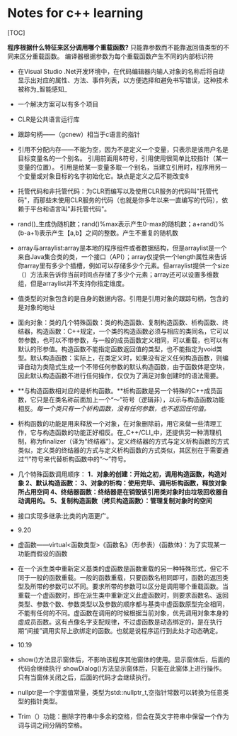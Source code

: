 # Notes for c++ learning

[TOC]



**程序根据什么特征来区分调用哪个重载函数?**
只能靠参数而不能靠返回值类型的不同来区分重载函数。
编译器根据参数为每个重载函数产生不同的内部标识符

* 在Visual Studio .Net开发环境中，在代码编辑器内输人对象的名称后将自动显示出对应的属性、方法、事件列表，以方便选择和避免书写错误，这种技术被称为_智能感知_
* 一个解决方案可以有多个项目
* CLR是公共语言运行库
* 跟踪句柄——（gcnew）相当于c语言的指针
* 引用不分配内存——不能为空，因为不是定义一个变量，只表示是该用户名是目标变量名的一个别名。 引用前面用&符号，引用使用很简单比较指针（某一变量的位置）。 引用是给某一变量多取一个别名，当建立引用时，程序用另一个变量或对象目标的名字初始化它。缺点是定义之后不能改变8
* 托管代码和非托管代码：为CLR而编写以及使用CLR服务的代码叫"托管代码"，而那些未使用CLR服务的代码（也就是你多年以来一直编写的代码），依赖于平台和语言叫"非托管代码"。
* rand()_生成伪随机数；rand()%max表示产生0-max的随机数；a+rand()%(b-a+1)表示产生【a,b】之间的整数。产生不重复的随机数
* array与arraylist:array是本地的程序组件或者数据结构，但是arraylist是一个来自Java集合类的类，一个接口（API）；array仅提供一个length属性来告诉你array里有多少个插槽，例如可以存储多少个元素。但arraylist提供一个size（）方法来告诉你当前时间点存储了多少个元素；array还可以设置多维数组，但是arraylist并不支持你指定维度。
* 值类型的对象包含的是自身的数据内容。引用是引用对象的跟踪句柄，包含的是对象的地址
* 面向对象：类的几个特殊函数：类的构造函数、复制构造函数、析构函数、终结器，构造函数：C++规定，一个类的构造函数必须与相应的类同名，它可以带参数，也可以不带参数，与一般的成员函数定义相同，可以重载，也可以有默认的形参值。构造函数不能指定函数返回值的类型，也不能指定为void类型。默认构造函数：实际上，在类定义时，如果没有定义任何构造函数，则编译自动为类隐式生成一个不带任何参数的默认构造函数，由于函数体是空块，因此默认构造函数不进行任何操作，仅仅为了满足对象创建时的语法需要。
* **与构造函数相对应的是析构函数。**析构函数是另一个特殊的C++成员函数，它只是在类名称前面加上一个“～”符号（逻辑非），以示与构造函数功能相反。_每一个类只有一个析构函数，没有任何参数，也不返回任何值。_
* 析构函数的功能是用来释放一个对象，在对象删除前，用它来做一些清理工作，它与构造函数的功能正好相反。在_C++/CLI_中，还提供另一种清理机制，称为finalizer（译为“终结器”）。定义终结器的方式与定义析构函数的方式类似，定义类的终结器的方式与定义析构函数的方式类似，其区别在于需要通过“!”符号来代替析构函数中的“～”符号。
* 几个特殊函数调用顺序：
**1．对象的创建：开始之初，调用构造函数，构造对象
2、默认构造函数：
3、对象的析构：使用完毕、调用析构函数，释放对象所占用空间
4、终结器函数：终结器是在销毁该引用类对象时由垃圾回收器自动调用的。
5、复制构造函数（拷贝构造函数）：管理复制对象时的空间**

* 接口实现多继承:比类的内涵更广。
  
* 9.20
* 虚函数——virtual<函数类型>《函数名》（形参表）{函数体}：为了实现某一功能而假设的函数
* 在一个派生类中重新定义基类的虚函数是函数重载的另一种特殊形式，但它不同于一般的函数重载。一般的函数重载，只要函数名相同即可，函数的返回类型及所带的参数可以不同。要求所带的参数可以区分是调用哪个重载函数。当重载一个虚函数时，即在派生类中重新定义此虚函数时，则要求函数名、返回类型、参数个数、参数类型以及参数的顺序都与基类中虚函数原型完全相同，不能有任何的不同。虚函数在调用的时候根据当前对象，优先调用对象本身的虚成员函数。这有点像名字支配规律，不过虚函数是动态绑定的，是在执行期“间接”调用实际上欲绑定的函数。也就是说程序运行到此处才动态确定。
  
* 10.19

* show()方法显示窗体后，不影响该程序其他窗体的使用。显示窗体后，后面的代码会继续执行
showDialog()方法显示窗体后，只能在此窗体上进行操作。只有当窗体关闭之后，后面的代码才会继续执行。
* nullptr是一个字面值常量，类型为std::nullptr_t,空指针常数可以转换为任意类型的指针类型。
* Trim（）功能：删除字符串中多余的空格，但会在英文字符串中保留一个作为词与词之间分隔的空格。
